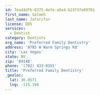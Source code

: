 ```yaml
---
id: 7ea44dfb-8375-4efe-a9a4-b23f37e09701
first_name: Salmeh
last_name: Jafarifar
license: DDS
services:
  - Dentist
category: Dentists
org_name: 'Preferred Family Dentistry'
address: '8785 W Warm Springs Rd'
city: 'Las Vegas'
state: NV
zip: '89148'
phone: '(702) 433-0355'
title: 'Preferred Family Dentistry'
_geoloc:
  lat: 36.0571
  lng: -115.188
---
```

